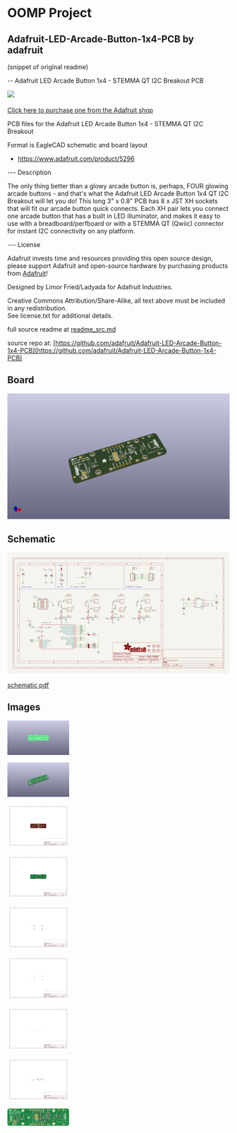 # OOMP Project  
## Adafruit-LED-Arcade-Button-1x4-PCB  by adafruit  
  
(snippet of original readme)  
  
-- Adafruit LED Arcade Button 1x4 - STEMMA QT I2C Breakout PCB  
  
<a href="http://www.adafruit.com/products/5296"><img src="assets/5296.jpg?raw=true" width="500px"><br/>  
Click here to purchase one from the Adafruit shop</a>  
  
PCB files for the Adafruit LED Arcade Button 1x4 - STEMMA QT I2C Breakout  
  
Format is EagleCAD schematic and board layout  
* https://www.adafruit.com/product/5296  
  
--- Description  
  
The only thing better than a glowy arcade button is, perhaps, FOUR glowing arcade buttons - and that's what the Adafruit LED Arcade Button 1x4 QT I2C Breakout will let you do! This long 3" x 0.8" PCB has 8 x JST XH sockets that will fit our arcade button quick connects. Each XH pair lets you connect one arcade button that has a built in LED illuminator, and makes it easy to use with a breadboard/perfboard or with a STEMMA QT (Qwiic) connector for instant I2C connectivity on any platform.  
  
--- License  
  
Adafruit invests time and resources providing this open source design, please support Adafruit and open-source hardware by purchasing products from [Adafruit](https://www.adafruit.com)!  
  
Designed by Limor Fried/Ladyada for Adafruit Industries.  
  
Creative Commons Attribution/Share-Alike, all text above must be included in any redistribution.   
See license.txt for additional details.  
  
  full source readme at [readme_src.md](readme_src.md)  
  
source repo at: [https://github.com/adafruit/Adafruit-LED-Arcade-Button-1x4-PCB](https://github.com/adafruit/Adafruit-LED-Arcade-Button-1x4-PCB)  
## Board  
  
[![working_3d.png](working_3d_600.png)](working_3d.png)  
## Schematic  
  
[![working_schematic.png](working_schematic_600.png)](working_schematic.png)  
  
[schematic pdf](working_schematic.pdf)  
## Images  
  
[![working_3D_bottom.png](working_3D_bottom_140.png)](working_3D_bottom.png)  
  
[![working_3D_top.png](working_3D_top_140.png)](working_3D_top.png)  
  
[![working_assembly_page_01.png](working_assembly_page_01_140.png)](working_assembly_page_01.png)  
  
[![working_assembly_page_02.png](working_assembly_page_02_140.png)](working_assembly_page_02.png)  
  
[![working_assembly_page_03.png](working_assembly_page_03_140.png)](working_assembly_page_03.png)  
  
[![working_assembly_page_04.png](working_assembly_page_04_140.png)](working_assembly_page_04.png)  
  
[![working_assembly_page_05.png](working_assembly_page_05_140.png)](working_assembly_page_05.png)  
  
[![working_assembly_page_06.png](working_assembly_page_06_140.png)](working_assembly_page_06.png)  
  
[![working_top.png](working_top_140.png)](working_top.png)  
